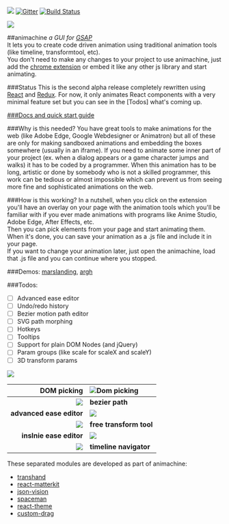 ![](https://img.shields.io/badge/stability-experimental-orange.svg?style=flat-square)
[![Gitter](https://badges.gitter.im/Join%20Chat.svg)](https://gitter.im/animachine/animachine?utm_source=badge&utm_medium=badge&utm_campaign=pr-badge&utm_content=badge)
[![Build Status](https://travis-ci.org/animachine/animachine.svg)](https://travis-ci.org/animachine/animachine)

<img src="http://s9.postimg.org/mqolutoxb/amheader.png">

##animachine
*a GUI for [GSAP]*  
It lets you to create code driven animation using traditional animation tools (like timeline, transformtool, etc).  
You don't need to make any changes to your project to use animachine, just add the [chrome extension][extension] or embed it like any other js library and start animating.

###Status
This is the second alpha release completely rewritten using [React] and [Redux]. For now, it only animates React components with a very minimal feature set but you can see in the [Todos] what's coming up.

[###Docs and quick start guide](docs/README.md)

###Why is this needed?
You have great tools to make animations for the web (like Adobe Edge, Google Webdesigner or Animatron) but all of these are only for making sandboxed animations and embedding the boxes somewhere (usually in an iframe). If you need to animate some inner part of your project (ex. when a dialog appears or a game character jumps and walks) it has to be coded by a programmer. When this animation has to be long, artistic or done by somebody who is not a skilled programmer, this work can be tedious or almost impossible which can prevent us from seeing more fine and sophisticated animations on the web.

###How is this working?
In a nutshell, when you click on the extension you'll have an overlay on your page with the animation tools which you'll be familiar with if you ever made animations with programs like Anime Studio, Adobe Edge, After Effects, etc.  
Then you can pick elements from your page and start animating them.
When it's done, you can save your animation as a .js file and include it in your page.  
If you want to change your animation later, just open the animachine, load that .js file and you can continue where you stopped.  

###Demos: [marslanding][demo-marspolip], [argh][demo-argh]

###Todos:
- [ ] Advanced ease editor
- [ ] Undo/redo history
- [ ] Bezier motion path editor
- [ ] SVG path morphing
- [ ] Hotkeys
- [ ] Tooltips
- [ ] Support for plain DOM Nodes (and jQuery)
- [ ] Param groups (like scale for scaleX and scaleY)
- [ ] 3D transform params

<img src="http://i.imgur.com/9X2xUfz.png">


**DOM picking**   | ![Dom picking](http://i.imgur.com/LPCj6jp.gif)
-------------:|:-------------
![](http://i.imgur.com/LjBruea.gif) | **bezier path**
**advanced ease editor**   | ![](http://i.imgur.com/fZhQcc6.gif)
![](http://zippy.gfycat.com/IndolentBowedBustard.gif) | **free transform tool**
**inslnie ease editor**   | ![](http://i.imgur.com/hRiwrS2.gif)
![](http://i.imgur.com/d9K7DpQ.gif) | **timeline navigator**

These separated modules are developed as part of animachine:
- [transhand](https://github.com/azazdeaz/transhand)
- [react-matterkit](https://github.com/azazdeaz/react-matterkit)
- [json-vision](https://github.com/azazdeaz/json-vision)
- [spaceman](https://github.com/azazdeaz/spaceman)
- [react-theme](https://github.com/azazdeaz/react-theme)
- [custom-drag](https://github.com/azazdeaz/custom-drag)

[extension]: https://chrome.google.com/webstore/detail/animachine/gpnfomkfgajaojpakbkikiekmajeojgd
[demo-marspolip]: http://animachine.github.io/animachine/demos/marspolip/
[demo-argh]: http://animachine.github.io/animachine/demos/argh/
[tour-quickstart]: http://animachine.github.io/animachine/tours/quickstart/
[tour-bezier]: http://animachine.github.io/animachine/tours/bezier/
[GSAP]: http://greensock.com/
[React]: https://facebook.github.io/react/
[Redux]: https://github.com/rackt/redux/
